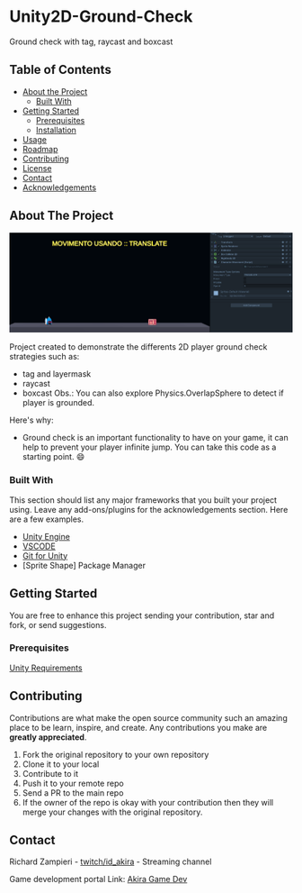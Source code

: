 # Unity2D-Ground-Check
Ground check with  tag, raycast and boxcast

<!-- TABLE OF CONTENTS -->
## Table of Contents

* [About the Project](#about-the-project)
  * [Built With](#built-with)
* [Getting Started](#getting-started)
  * [Prerequisites](#prerequisites)
  * [Installation](#installation)
* [Usage](#usage)
* [Roadmap](#roadmap)
* [Contributing](#contributing)
* [License](#license)
* [Contact](#contact)
* [Acknowledgements](#acknowledgements)


<!-- ABOUT THE PROJECT -->
## About The Project

![](https://github.com/rsaz/Unity2D-Player-Movement/blob/master/PlayerMovementScreen.PNG)

Project created to demonstrate the differents 2D player ground check strategies such as:
- tag and layermask
- raycast
- boxcast
Obs.: You can also explore Physics.OverlapSphere to detect if player is grounded.

Here's why:
* Ground check is an important functionality to have on your game, it can help to prevent your player infinite jump. You can take this code as a starting point. :smile:

### Built With
This section should list any major frameworks that you built your project using. Leave any add-ons/plugins for the acknowledgements section. Here are a few examples.
* [Unity Engine](https://unity.com/)
* [VSCODE](https://code.visualstudio.com/)
* [Git for Unity](https://unity.github.com/)
* [Sprite Shape] Package Manager

<!-- GETTING STARTED -->
## Getting Started

You are free to enhance this project sending your contribution, star and fork, or send suggestions.

### Prerequisites

[Unity Requirements](https://docs.unity3d.com/Manual/system-requirements.html)

<!-- CONTRIBUTING -->
## Contributing

Contributions are what make the open source community such an amazing place to be learn, inspire, and create. Any contributions you make are **greatly appreciated**.

1. Fork the original repository to your own repository
2. Clone it to your local
3. Contribute to it
4. Push it to your remote repo
5. Send a PR to the main repo
6. If the owner of the repo is okay with your contribution then they will merge your changes with the original repository.

<!-- CONTACT -->
## Contact

Richard Zampieri - [twitch/id_akira](https://www.twitch.tv/id_akira) - Streaming channel

Game development portal Link: [Akira Game Dev](https://www.catarse.me/akiratv)
